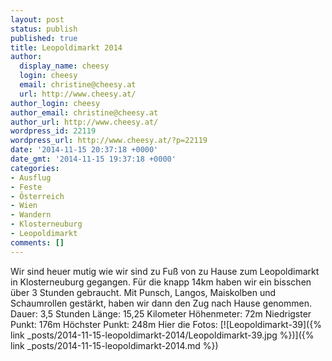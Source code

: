 ```yaml
---
layout: post
status: publish
published: true
title: Leopoldimarkt 2014
author:
  display_name: cheesy
  login: cheesy
  email: christine@cheesy.at
  url: http://www.cheesy.at/
author_login: cheesy
author_email: christine@cheesy.at
author_url: http://www.cheesy.at/
wordpress_id: 22119
wordpress_url: http://www.cheesy.at/?p=22119
date: '2014-11-15 20:37:18 +0000'
date_gmt: '2014-11-15 19:37:18 +0000'
categories:
- Ausflug
- Feste
- Österreich
- Wien
- Wandern
- Klosterneuburg
- Leopoldimarkt
comments: []
---
```

Wir sind heuer mutig wie wir sind zu Fuß von zu Hause zum Leopoldimarkt in Klosterneuburg gegangen. Für die knapp 14km haben wir ein bisschen über 3 Stunden gebraucht. Mit Punsch, Langos, Maiskolben und Schaumrollen gestärkt, haben wir dann den Zug nach Hause genommen.
Dauer: 3,5 Stunden
Länge: 15,25 Kilometer
Höhenmeter: 72m
Niedrigster Punkt: 176m
Höchster Punkt: 248m
Hier die Fotos:
[![Leopoldimarkt-39]({% link _posts/2014-11-15-leopoldimarkt-2014/Leopoldimarkt-39.jpg %})]({% link _posts/2014-11-15-leopoldimarkt-2014.md %})
